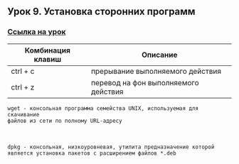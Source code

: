 ## Урок 9. Установка сторонних программ
### [Ссылка на урок](https://www.youtube.com/watch?v=0nn95NZCAmU)

| Комбинация клавиш | Описание |
|-------------------|----------|
| ctrl + c          | прерывание выполняемого действия |
| ctrl + z          | перевод на фон выполняемого действия |


    wget - консольная программа семейства UNIX, используемая для скачивание 
    файлов из сети по полному URL-адресу

 
    
    dpkg - консольная, низкоуровневая, утилита предназначение которой является установка пакетов с расширением файлов *.deb
